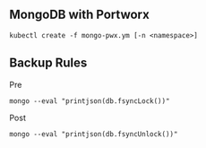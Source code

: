 ## MongoDB with Portworx

```
kubectl create -f mongo-pwx.ym [-n <namespace>]
```

## Backup Rules

Pre
```
mongo --eval "printjson(db.fsyncLock())"
```

Post
```
mongo --eval "printjson(db.fsyncUnlock())"
```
